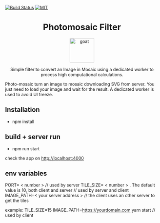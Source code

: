 [![Build Status](https://travis-ci.org/bayesianforce/photomosaic.svg?branch=master)](https://travis-ci.org/bayesianforce/photomosaic)
[![MIT](https://img.shields.io/npm/l/gccx.svg)](https://github.com/bayesianforce/photomosaic/blob/master/README.md)

<div align="center">
<h1>Photomosaic Filter</h1>

<a href="https://www.emojione.com/emoji/1f410">
<img height="80" width="80" alt="goat" src="https://raw.githubusercontent.com/kentcdodds/react-testing-library/master/other/goat.png" />
</a>

<p>Simple filter to convert an Image in Mosaic using a dedicated worker to process high computational calculations.</p>
</div>

Photo-mosaic turn an image to mosaic downloading SVG from server. You just need to load your image and wait for the result.
A dedicated worker is used to avoid UI freeze.

## Installation

- npm install

## build + server run

- npm run start

check the app on <http://localhost:4000>

## env variables
PORT= < number >  // used by server
TILE_SIZE= < number >  . The default value is 10, both client and server // used by server and client
IMAGE_PATH=< your server address > // the client uses an other server to get the tiles

example: TILE_SIZE=15 IMAGE_PATH=<https://yourdomain.com> yarn start // used by client
